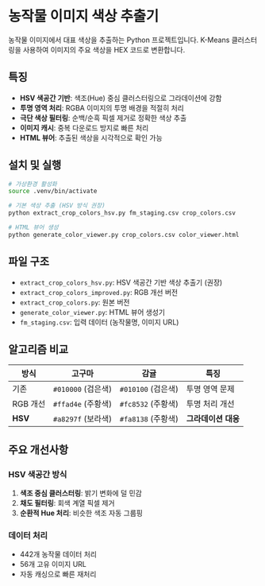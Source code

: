 # 농작물 이미지 색상 추출기

농작물 이미지에서 대표 색상을 추출하는 Python 프로젝트입니다. K-Means 클러스터링을 사용하여 이미지의 주요 색상을 HEX 코드로 변환합니다.

## 특징

- **HSV 색공간 기반**: 색조(Hue) 중심 클러스터링으로 그라데이션에 강함
- **투명 영역 처리**: RGBA 이미지의 투명 배경을 적절히 처리
- **극단 색상 필터링**: 순백/순흑 픽셀 제거로 정확한 색상 추출
- **이미지 캐시**: 중복 다운로드 방지로 빠른 처리
- **HTML 뷰어**: 추출된 색상을 시각적으로 확인 가능

## 설치 및 실행

```bash
# 가상환경 활성화
source .venv/bin/activate

# 기본 색상 추출 (HSV 방식 권장)
python extract_crop_colors_hsv.py fm_staging.csv crop_colors.csv

# HTML 뷰어 생성
python generate_color_viewer.py crop_colors.csv color_viewer.html
```

## 파일 구조

- `extract_crop_colors_hsv.py`: HSV 색공간 기반 색상 추출기 (권장)
- `extract_crop_colors_improved.py`: RGB 개선 버전
- `extract_crop_colors.py`: 원본 버전
- `generate_color_viewer.py`: HTML 뷰어 생성기
- `fm_staging.csv`: 입력 데이터 (농작물명, 이미지 URL)

## 알고리즘 비교

| 방식 | 고구마 | 감귤 | 특징 |
|------|--------|------|------|
| 기존 | `#010000` (검은색) | `#010100` (검은색) | 투명 영역 문제 |
| RGB 개선 | `#ffad4e` (주황색) | `#fc8532` (주황색) | 투명 처리 개선 |
| **HSV** | `#a8297f` (보라색) | `#fa8138` (주황색) | **그라데이션 대응** |

## 주요 개선사항

### HSV 색공간 방식
1. **색조 중심 클러스터링**: 밝기 변화에 덜 민감
2. **채도 필터링**: 회색 계열 픽셀 제거
3. **순환적 Hue 처리**: 비슷한 색조 자동 그룹핑

### 데이터 처리
- 442개 농작물 데이터 처리
- 56개 고유 이미지 URL
- 자동 캐싱으로 빠른 재처리